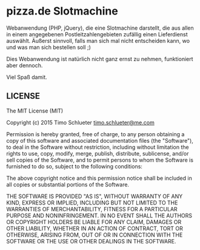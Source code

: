 # pizza.de Slotmachine

Webanwendung (PHP, jQuery), die eine Slotmachine darstellt, die aus allen in einem angegebenen Postleitzahlengebieten zufällig einen Lieferdienst auswählt.
Äußerst sinnvoll, falls man sich mal nicht entscheiden kann, wo und was man sich bestellen soll ;)

Dies Webanwendung ist natürlich nicht ganz ernst zu nehmen, funktioniert aber dennoch.

Viel Spaß damit.

## LICENSE

The MIT License (MIT)

Copyright (c) 2015 Timo Schlueter <timo.schlueter@me.com>

Permission is hereby granted, free of charge, to any person obtaining a copy
of this software and associated documentation files (the "Software"), to deal
in the Software without restriction, including without limitation the rights
to use, copy, modify, merge, publish, distribute, sublicense, and/or sell
copies of the Software, and to permit persons to whom the Software is
furnished to do so, subject to the following conditions:

The above copyright notice and this permission notice shall be included in all
copies or substantial portions of the Software.

THE SOFTWARE IS PROVIDED "AS IS", WITHOUT WARRANTY OF ANY KIND, EXPRESS OR
IMPLIED, INCLUDING BUT NOT LIMITED TO THE WARRANTIES OF MERCHANTABILITY,
FITNESS FOR A PARTICULAR PURPOSE AND NONINFRINGEMENT. IN NO EVENT SHALL THE
AUTHORS OR COPYRIGHT HOLDERS BE LIABLE FOR ANY CLAIM, DAMAGES OR OTHER
LIABILITY, WHETHER IN AN ACTION OF CONTRACT, TORT OR OTHERWISE, ARISING FROM,
OUT OF OR IN CONNECTION WITH THE SOFTWARE OR THE USE OR OTHER DEALINGS IN THE
SOFTWARE.
